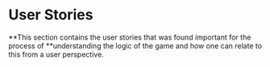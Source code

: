 # User Stories
**This section contains the user stories that was found important for the process of
**understanding the logic of the game and how one can relate to this from a user perspective.